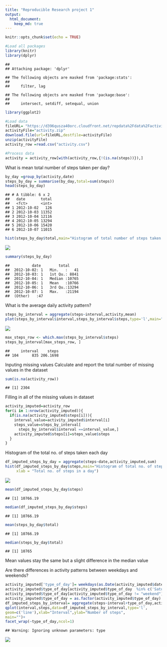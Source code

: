 ```yaml
---
title: "Reproducible Research project 1"
output: 
  html_document:
    keep_md: true
---
```



```r
knitr::opts_chunk$set(echo = TRUE)

#Load all packages 
library(knitr)
library(dplyr)
```

```
## 
## Attaching package: 'dplyr'
```

```
## The following objects are masked from 'package:stats':
## 
##     filter, lag
```

```
## The following objects are masked from 'package:base':
## 
##     intersect, setdiff, setequal, union
```

```r
library(ggplot2)

#Load data
fileURL= "https://d396qusza40orc.cloudfront.net/repdata%2Fdata%2Factivity.zip"
activityFile="activity.zip"
download.file(url=fileURL,destfile=activityFile)
unzip(activityFile)
activity_row =read.csv("activity.csv")

#Process data
activity = activity_row[with(activity_row,{!(is.na(steps))}),]
```

What is mean total number of steps taken per day?

```r
by_day =group_by(activity,date)
steps_by_day = summarise(by_day,total=sum(steps))
head(steps_by_day)
```

```
## # A tibble: 6 x 2
##   date       total
##   <fct>      <int>
## 1 2012-10-02   126
## 2 2012-10-03 11352
## 3 2012-10-04 12116
## 4 2012-10-05 13294
## 5 2012-10-06 15420
## 6 2012-10-07 11015
```

```r
hist(steps_by_day$total,main="Histogram of total number of steps taken per day", xlab = "Total no. of steps in a day")
```

![](RepData_PeerAssessment1/unnamed-chunk-1-1.png)<!-- -->

```r
summary(steps_by_day)
```

```
##          date        total      
##  2012-10-02: 1   Min.   :   41  
##  2012-10-03: 1   1st Qu.: 8841  
##  2012-10-04: 1   Median :10765  
##  2012-10-05: 1   Mean   :10766  
##  2012-10-06: 1   3rd Qu.:13294  
##  2012-10-07: 1   Max.   :21194  
##  (Other)   :47
```

What is the average daily activity pattern?

```r
steps_by_interval = aggregate(steps~interval,activity,mean)
plot(steps_by_interval$interval,steps_by_interval$steps,type='l',main="Average number of steps over all days", xlab="Interval", ylab="Average number of steps")
```

![](RepData_PeerAssessment1/instructions_fig/unnamed-chunk-2-1.png)<!-- -->

```r
max_steps_row <- which.max(steps_by_interval$steps)
steps_by_interval[max_steps_row, ]
```

```
##     interval    steps
## 104      835 206.1698
```


Inputing missing values
Calculate and report the total number of missing values in the dataset

```r
sum(is.na(activity_row))
```

```
## [1] 2304
```

Filling in all of the missing values in dataset

```r
activity_imputed=activity_row
for(i in 1:nrow(activity_imputed)){
  if(is.na(activity_imputed$steps[i])){
    interval_value=activity_imputed$interval[i]
    steps_value=steps_by_interval[
      steps_by_interval$interval ==interval_value,]
    activity_imputed$steps[i]=steps_value$steps
  }
}
```
Histogram of the total no. of steps taken each day 

```r
df_imputed_steps_by_day = aggregate(steps~date,activity_imputed,sum)
hist(df_imputed_steps_by_day$steps,main="Histogram of total no. of steps per day(Imputed)",
     xlab = "Total no. of steps in a day")
```

![](Reproducible_Research_Project_1_files/figure-html/unnamed-chunk-5-1.png)<!-- -->

```r
mean(df_imputed_steps_by_day$steps)
```

```
## [1] 10766.19
```

```r
median(df_imputed_steps_by_day$steps)
```

```
## [1] 10766.19
```

```r
mean(steps_by_day$total)
```

```
## [1] 10766.19
```

```r
median(steps_by_day$total)
```

```
## [1] 10765
```
Mean values stay the same but a slight difference in the median value

Are there differences in activity patterns between weekdays and weekends?

```r
activity_imputed['type_of_day']= weekdays(as.Date(activity_imputed$date))
activity_imputed$type_of_day[activity_imputed$type_of_day  %in% c('Saturday','Sunday') ] <- "weekend"
activity_imputed$type_of_day[activity_imputed$type_of_day != "weekend"]="weekday"
activity_imputed$type_of_day = as.factor(activity_imputed$type_of_day)
df_imputed_steps_by_interval= aggregate(steps~interval+type_of_day,activity_imputed,mean)
qplot(interval,steps,data=df_imputed_steps_by_interval,type='l',
geom=c('line'),xlab="Interval",ylab="Number of steps",
main="")+
facet_wrap(~type_of_day,ncol=1)
```

```
## Warning: Ignoring unknown parameters: type
```

![](Reproducible_Research_Project_1_files/figure-html/unnamed-chunk-6-1.png)<!-- -->


